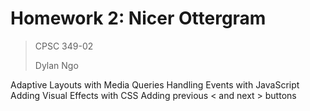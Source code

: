 # Homework 2: Nicer Ottergram

>CPSC 349-02
>
>Dylan Ngo

Adaptive Layouts with Media Queries 
Handling Events with JavaScript 
Adding Visual Effects with CSS 
Adding previous < and next > buttons 